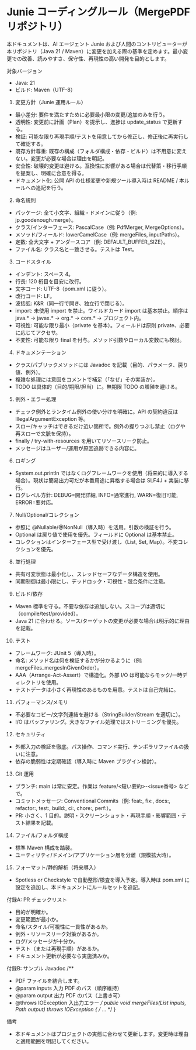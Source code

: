 # Junie コーディングルール（MergePDF リポジトリ）

本ドキュメントは、AI エージェント Junie および人間のコントリビューターが本リポジトリ（Java 21 / Maven）に変更を加える際の基準を定めます。最小変更での改善、読みやすさ、保守性、再現性の高い開発を目的とします。

対象バージョン
- Java: 21
- ビルド: Maven（UTF-8）

1. 変更方針（Junie 運用ルール）
- 最小差分: 要件を満たすために必要最小限の変更/追加のみを行う。
- 透明性: 変更前に計画（Plan）を提示し、進捗は update_status で更新する。
- 検証: 可能な限り再現手順/テストを用意してから修正し、修正後に再実行して確認する。
- 既存方針尊重: 既存の構成（フォルダ構成・依存・ビルド）は不用意に変えない。変更が必要な場合は理由を明記。
- 安全性: 破壊的変更は避ける。互換性に影響がある場合は代替策・移行手順を提案し、明確に合意を得る。
- ドキュメント化: 公開 API の仕様変更や新規ツール導入時は README / 本ルールへの追記を行う。

2. 命名規則
- パッケージ: 全て小文字、組織・ドメインに従う（例: jp.goodenough.merge）。
- クラス/インターフェース: PascalCase（例: PdfMerger, MergeOptions）。
- メソッド/フィールド: lowerCamelCase（例: mergeFiles, inputPaths）。
- 定数: 全大文字 + アンダースコア（例: DEFAULT_BUFFER_SIZE）。
- ファイル名: クラス名と一致させる。テストは <ClassName>Test。

3. コードスタイル
- インデント: スペース 4。
- 行長: 120 桁目を目安に改行。
- 文字コード: UTF-8（pom.xml に従う）。
- 改行コード: LF。
- 波括弧: K&R（同一行で開き、独立行で閉じる）。
- import: 未使用 import を禁止。ワイルドカード import は基本禁止。順序は java.* → javax.* → org.* → com.* → プロジェクト内。
- 可視性: 可能な限り最小（private を基本）。フィールドは原則 private、必要に応じてアクセサ。
- 不変性: 可能な限り final を付与。メソッド引数やローカル変数にも検討。

4. ドキュメンテーション
- クラス/パブリックメソッドには Javadoc を記載（目的、パラメータ、戻り値、例外）。
- 複雑な処理には意図をコメントで補足（「なぜ」その実装か）。
- TODO は具体的（目的/期限/担当）に。無期限 TODO の増殖を避ける。

5. 例外・エラー処理
- チェック例外とランタイム例外の使い分けを明確に。API の契約違反は IllegalArgumentException 等。
- スロー/キャッチはできるだけ近い箇所で。例外の握りつぶし禁止（ログや再スローで文脈を保持）。
- finally / try-with-resources を用いてリソースリーク防止。
- メッセージはユーザー/運用が原因追跡できる内容に。

6. ロギング
- System.out.println ではなくログフレームワークを使用（将来的に導入する場合）。現状は簡易出力可だが本番用途に昇格する場合は SLF4J + 実装に移行。
- ログレベル方針: DEBUG=開発詳細, INFO=通常進行, WARN=復旧可能, ERROR=要対応。

7. Null/Optional/コレクション
- 参照に @Nullable/@NonNull（導入時）を活用。引数の検証を行う。
- Optional は戻り値で使用を優先。フィールドに Optional は基本禁止。
- コレクションはインターフェース型で受け渡し（List, Set, Map）。不変コレクションを優先。

8. 並行処理
- 共有可変状態は最小化し、スレッドセーフなデータ構造を使用。
- 同期制御は最小限にし、デッドロック・可視性・競合条件に注意。

9. ビルド/依存
- Maven 標準を守る。不要な依存は追加しない。スコープは適切に（compile/test/provided）。
- Java 21 に合わせる。ソース/ターゲットの変更が必要な場合は明示的に理由を記載。

10. テスト
- フレームワーク: JUnit 5（導入時）。
- 命名: メソッド名は何を検証するかが分かるように（例: mergeFiles_mergesInGivenOrder）。
- AAA（Arrange-Act-Assert）で構造化。外部 I/O は可能ならモック/一時ディレクトリを使用。
- テストデータは小さく再現性のあるものを用意。テストは自己完結に。

11. パフォーマンス/メモリ
- 不必要なコピー/文字列連結を避ける（StringBuilder/Stream を適切に）。
- I/O はバッファリング。大きなファイル処理ではストリーミングを優先。

12. セキュリティ
- 外部入力の検証を徹底。パス操作、コマンド実行、テンポラリファイルの扱いに注意。
- 依存の脆弱性は定期確認（導入時に Maven プラグイン検討）。

13. Git 運用
- ブランチ: main は常に安定。作業は feature/<短い要約>-<issue番号> などで。
- コミットメッセージ: Conventional Commits（例: feat:, fix:, docs:, refactor:, test:, build:, ci:, chore:, perf:）。
- PR: 小さく、1 目的。説明・スクリーンショット・再現手順・影響範囲・テスト結果を記載。

14. ファイル/フォルダ構成
- 標準 Maven 構成を踏襲。
- ユーティリティ/ドメイン/アプリケーション層を分離（規模拡大時）。

15. フォーマット/静的解析（将来導入）
- Spotless or Checkstyle で自動整形/検査を導入予定。導入時は pom.xml に設定を追加し、本ドキュメントにルールセットを追記。

付録A: PR チェックリスト
- 目的が明確か。
- 変更範囲が最小か。
- 命名/スタイル/可視性に一貫性があるか。
- 例外・リソースリーク対策があるか。
- ログ/メッセージが十分か。
- テスト（または再現手順）があるか。
- ドキュメント更新が必要なら実施済みか。

付録B: サンプル Javadoc
/**
 * PDF ファイルを結合します。
 * @param inputs 入力 PDF のパス（順序維持）
 * @param output 出力 PDF のパス（上書き可）
 * @throws IOException 入出力エラー
 */
public void mergeFiles(List<Path> inputs, Path output) throws IOException { /* ... */ }

備考
- 本ドキュメントはプロジェクトの実態に合わせて更新します。変更時は理由と適用範囲を明記してください。